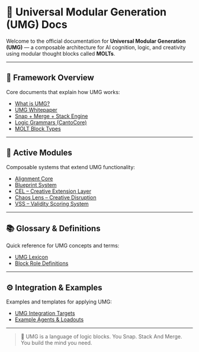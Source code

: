 # 🧠 Universal Modular Generation (UMG) Docs

Welcome to the official documentation for **Universal Modular Generation (UMG)** — a composable architecture for AI cognition, logic, and creativity using modular thought blocks called **MOLTs**.

---

## 📘 Framework Overview

Core documents that explain how UMG works:

- [What is UMG?](https://github.com/NeoMagCustoms/NeoUMG/blob/main/docs/what_is_umg.md)
- [UMG Whitepaper](https://github.com/NeoMagCustoms/NeoUMG/blob/main/docs/NeoUMG_Whitepaper_v1.md)
- [Snap + Merge + Stack Engine](https://github.com/NeoMagCustoms/NeoUMG/blob/main/docs/snap_merge_stack.md)
- [Logic Grammars (CantoCore)](https://github.com/NeoMagCustoms/NeoUMG/blob/main/docs/Logic_Grammars.md)
- [MOLT Block Types](https://github.com/NeoMagCustoms/NeoUMG/blob/main/docs/Molt_%20Block_Types.md)

---

## 🔌 Active Modules

Composable systems that extend UMG functionality:

- [Alignment Core](./modules/alignment_core.md)
- [Blueprint System](./modules/blueprint.md)
- [CEL – Creative Extension Layer](./modules/cel.md)
- [Chaos Lens – Creative Disruption](./modules/chaos_lens.md)
- [VSS – Validity Scoring System](./modules/vss.md)

---

## 📚 Glossary & Definitions

Quick reference for UMG concepts and terms:

- [UMG Lexicon](./glossary/umg_lexicon.md)
- [Block Role Definitions](./glossary/block_roles.md)

---

## ⚙️ Integration & Examples

Examples and templates for applying UMG:

- [UMG Integration Targets](https://github.com/NeoMagCustoms/NeoUMG/blob/main/docs/umg_integration_targets.md)
- [Example Agents & Loadouts](./integration/agent_examples.md)

---

> 🧱 UMG is a language of logic blocks. You Snap. Stack And Merge. You build the mind you need.

